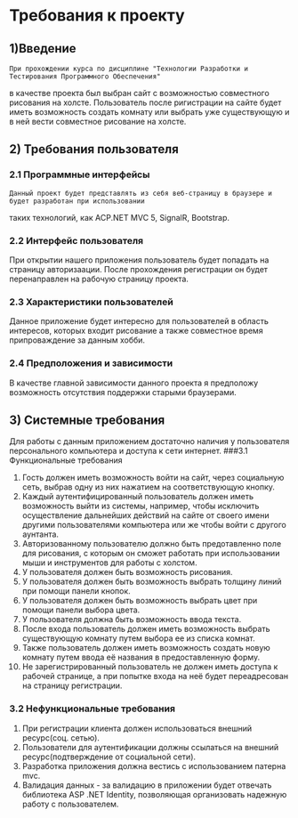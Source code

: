 # Требования к проекту
## 1)Введение 
    При прохождении курса по дисциплине "Технологии Разработки и Тестирования Программного Обеспечения" 
в качестве проекта был выбран сайт с возможностью совместного рисования на холсте. Пользователь 
после ригистрации на сайте будет иметь возможность создать комнату или выбрать уже 
существующую и в ней вести совместное рисование на холсте. 

## 2) Требования пользователя
### 2.1 Программные интерфейсы
    Данный проект будет представлять из себя веб-страницу в браузере и будет разработан при использовании 
таких технологий, как ACP.NET MVC 5, SignalR, Bootstrap.
### 2.2 Интерфейс пользователя
   При открытии нашего приложения пользователь будет попадать на страницу авторизаации. После прохождения регистрации он будет 
перенаправлен на рабочую страницу проекта.
### 2.3 Характеристики пользователей
   Данное приложение будет интересно для пользователей в область интересов, которых входит рисование а также совместное 
время припроваждение за данным хобби.
### 2.4 Предположения и зависимости
   В качестве главной зависимости данного проекта я предположу возможность отсутствия поддержки старыми браузерами.
   
## 3) Системные требования
   Для работы с данным приложением достаточно наличия у пользователя персонального компьютера и доступа к сети интернет.
###3.1 Функциональные требования
1. Гость должен иметь возможность войти на сайт, через социальную сеть, выбрав одну из них нажатием на соответствующую кнопку.
2. Каждый аутентифицированный пользователь должен иметь возможность выйти из системы, например, чтобы исключить осуществление дальнейших
действий на сайте от своего имени другими пользователями компьютера или же чтобы войти с другого аунтанта.
3. Авторизованному пользователю  должно быть предотавленно поле для рисования, с которым он сможет работать при использовании мыши и инструментов для работы с холстом.
4. У пользователя должен быть возможность рисования.
5. У пользователя должен быть возможность выбрать толщину линий при помощи панели кнопок.
7. У пользователя должен быть возможность выбрать цвет при помощи панели выбора цвета.
8. У пользователя должна быть возможность ввода текста.
9. После входа пользователь должен иметь возможность выбрать существующую комнату путем выбора ее из списка комнат.
10. Также пользователь должен иметь возможность создать новую комнату путем ввода её названия в предоставленную форму.  
11. Не зарегистрированный пользователь не должен иметь доступа к рабочей странице, a при попытке входа на неё будет переадресован на страницу регистрации.

### 3.2 Нефункциональные требования
1. При регистрации клиента должен использоваться внешний ресурс(соц. сетью).
2. Пользователи для аутентификации должны ссылаться на внешний ресурс(подтверждение от социальной сети).
3. Разработка приложения должна вестись с использованием патерна mvc.
4. Валидация данных - за валидацию в приложении будет отвечать библиотека ASP .NET Identity, позволяющая организовать надежную работу с пользователем.